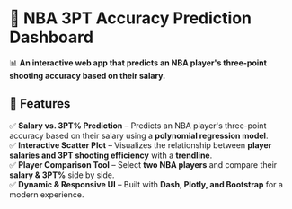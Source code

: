 # 🏀 NBA 3PT Accuracy Prediction Dashboard

📊 **An interactive web app that predicts an NBA player's three-point shooting accuracy based on their salary.**  

## 📌 Features
✅ **Salary vs. 3PT% Prediction** – Predicts an NBA player's three-point accuracy based on their salary using a **polynomial regression model**.  
✅ **Interactive Scatter Plot** – Visualizes the relationship between **player salaries and 3PT shooting efficiency** with a **trendline**.  
✅ **Player Comparison Tool** – Select **two NBA players** and compare their **salary & 3PT%** side by side.  
✅ **Dynamic & Responsive UI** – Built with **Dash, Plotly, and Bootstrap** for a modern experience.  
